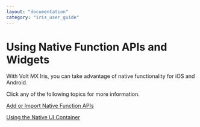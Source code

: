 ```yaml
---
layout: "documentation"
category: "iris_user_guide"
---
```

                          


Using Native Function APIs and Widgets
======================================

With Volt MX Iris, you can take advantage of native functionality for iOS and Android.

Click any of the following topics for more information.

[Add or Import Native Function APIs](AddOrImportNativeFunctionAPIs.html)

[Using the Native UI Container](NativePlatformWidgets.html)

